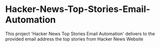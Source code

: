 # Hacker-News-Top-Stories-Email-Automation
This project 'Hacker News Top Stories Email Automation' delivers to the provided email address the top stories from Hacker News Website
